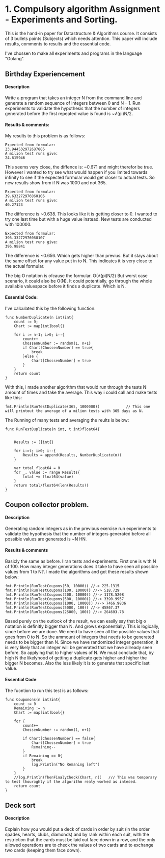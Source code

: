 # 1. Compulsory algorithm Assignment - Experiments and Sorting.
This is the hand-in paper for Datastructure & Algorithms course. It consists of 3 bullets points (Subjects) which needs attention. This paper will include results, comments to results and the essential code.

I've chossen to make all experiments and programs in the language "Golang".

## Birthday Experiencement
#### Description 
Write a program that takes an integer N from the command line and generate a random sequence of integers between 0 and N – 1. Run experiments to validate the hypothesis that the number of integers generated before the first repeated value is found is ~√(pi)N/2.

#### Results & comments:

My results to this problem is as follows:
```
Expected from formular: 
23.944532972687885
A milion test runs give: 
24.615946
```
This seems very close, the diffence is: ~0.671 and might therefor be true. However i wanted to try see what would happen if you limited towards infinity to see if the expected formular would get closer to actual tests. So new results show from if N was 1000 and not 365.
```
Expected from formular: 
39.633272976060105
A milion test runs give: 
40.27123
```
The difference is ~0.638. This looks like it is getting closer to 0. I wanted to try one last time but with a huge value instead. New tests are conducted with 100000.
```
Expected from formular: 
396.33272976060107
A milion test runs give: 
396.98841
```
The difference is ~0.656. Which gets higher than previus. But it stays about the same offset for any value put in to N. This indicates it is very close to the actual formular.

The big O notation is ofcause the formular. O(√(pi)N/2) But worst case scenario, it could also be O(N). It could potentially, go through the whole available valuespace before it finds a duplicate. Which is N. 

#### Essential Code:
I've calculated this by the following function.

```golang
func NumberDuplicate(n int)int{
	count := 0;
	Chart := map[int]bool{}

	for i := n-1; i>0; i--{
		count++
		ChossenNumber := random(1, n+1)
		if Chart[ChossenNumber] == true{
			break
		}else {
			Chart[ChossenNumber] = true
		}
	}
	return count
}
```
With this, i made another algorithm that would run through the tests N amount of times and take the average. This way i could call and make tests like this:
```golang
fmt.Println(RunTestDuplicate(365, 1000000))            // This one will printout the average of a milion tests with 365 days as N.
```

The Running of many tests and averaging the reults is below:
```golang
func RunTestDuplicate(n int, t int)float64{


	Results := []int{}

	for i:=t; i>0; i--{
		Results = append(Results, NumberDuplicate(n))
	}

	var total float64 = 0
	for _, value := range Results{
		total += float64(value)
	}
	return total/float64(len(Results))
}
```

## Coupon collector problem.
#### Description
Generating random integers as in the previous exercise run experiments to validate the hypothesis that the number of integers generated before all possible values are generated is ~N HN.

#### Results & comments
Basicly the same as before. I ran tests and experiments. First one is with N of 100. How many integer generations does it take to have seen all possible values from 1 to N?. I made the algorithms and got these results shown below:

```golang
fmt.Println(RunTestCoupons(50, 10000)) //-> 225.1315
fmt.Println(RunTestCoupons(100, 10000)) //-> 518.729
fmt.Println(RunTestCoupons(200, 10000)) //-> 1178.5208
fmt.Println(RunTestCoupons(500, 10000)) //-> 3390.9957
fmt.Println(RunTestCoupons(1000, 10000)) //-> 7466.9836
fmt.Println(RunTestCoupons(5000, 100)) //-> 45867.37
fmt.Println(RunTestCoupons(25000, 100)) //-> 264603.78
```
Based purely on the outlook of the result, we can easily say that big o notation is definitly bigger than N. And grows exponentially. This is logically, since before we are done. We need to have seen all the possible values that goes from 0 to N. So the ammount of integers that needs to be generated needs to be bigger than N. Since we have randomized integer generation, it is very likely that an integer will be generated that we have allready seen before. So applying that to higher values of N. We must conclude that, by high N the likelyhood of getting a duplicate gets higher and higher the bigger N becomes. Also the less likely it is to generate that specific last value.

#### Essential Code

The fucntion to run this test is as follows:
```golang
func Couponons(n int)int{
	count := 0
	Remaining := n
	Chart := map[int]bool{}

	for {
		count++
		ChossenNumber := random(1, n+1)

		if Chart[ChossenNumber] == false{
			Chart[ChossenNumber] = true
			Remaining--
		}
		if Remaining == 0{
			break
			log.Println("No Remaning left")
		}
	}
	//log.Println(ThenFinalyCheck(Chart, n))   /// This was temporary to test thouroghly if the algorithm realy worked as inteded.
	return count
}
``` 

## Deck sort
#### Description
Explain how you would put a deck of cards in order by suit (in the
order spades, hearts, clubs, diamonds) and by rank within each suit, with the restriction
that the cards must be laid out face down in a row, and the only allowed operations are
to check the values of two cards and to exchange two cards (keeping them face down).
